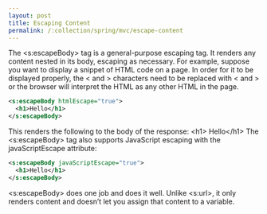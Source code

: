 ```yaml
---
layout: post
title: Escaping Content
permalink: /:collection/spring/mvc/escape-content
---
```



The \<s:escapeBody> tag is a general-purpose escaping tag. It renders any content nested in its body, escaping as necessary. For example, suppose you want to display a snippet of HTML code on a page. In order for it to be displayed properly, the < and > characters need to be replaced with < and > or the browser will interpret the HTML as any other HTML in the page.

```xml
<s:escapeBody htmlEscape="true">
  <h1>Hello</h1>
</s:escapeBody>
```

This renders the following to the body of the response:
&lt;h1&gt; Hello&lt;/h1&gt;
The \<s:escapeBody> tag also supports JavaScript escaping with the javaScriptEscape attribute:

```xml
<s:escapeBody javaScriptEscape="true">
  <h1>Hello</h1>
</s:escapeBody>
```

\<s:escapeBody> does one job and does it well. Unlike <s:url>, it only renders content and doesn’t let you assign that content to a variable.
